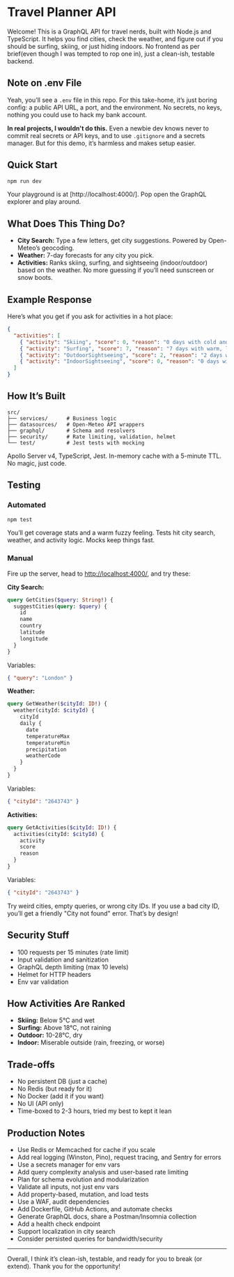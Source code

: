 # Travel Planner API

Welcome! This is a GraphQL API for travel nerds, built with Node.js and TypeScript. It helps you find cities, check the weather, and figure out if you should be surfing, skiing, or just hiding indoors. No frontend as per brief(even though I was tempted to rop one in), just a clean-ish, testable backend.

## Note on .env File

Yeah, you’ll see a `.env` file in this repo. For this take-home, it’s just boring config: a public API URL, a port, and the environment. No secrets, no keys, nothing you could use to hack my bank account.

**In real projects, I wouldn't  do this.** Even a newbie dev knows never to commit real secrets or API keys, and to use `.gitignore` and a secrets manager. But for this demo, it’s harmless and makes setup easier.

## Quick Start

```bash
npm run dev
```

Your playground is at [http://localhost:4000/]. Pop open the GraphQL explorer and play around.

## What Does This Thing Do?

- **City Search:** Type a few letters, get city suggestions. Powered by Open-Meteo’s geocoding.
- **Weather:** 7-day forecasts for any city you pick.
- **Activities:** Ranks skiing, surfing, and sightseeing (indoor/outdoor) based on the weather. No more guessing if you’ll need sunscreen or snow boots.

## Example Response

Here’s what you get if you ask for activities in a hot place:

```json
{
  "activities": [
    { "activity": "Skiing", "score": 0, "reason": "0 days with cold and precipitation" },
    { "activity": "Surfing", "score": 7, "reason": "7 days with warm, low-rain weather" },
    { "activity": "OutdoorSightseeing", "score": 2, "reason": "2 days with mild, dry weather" },
    { "activity": "IndoorSightseeing", "score": 0, "reason": "0 days with poor outdoor conditions" }
  ]
}
```

## How It’s Built

```
src/
├── services/      # Business logic
├── datasources/   # Open-Meteo API wrappers
├── graphql/       # Schema and resolvers
├── security/      # Rate limiting, validation, helmet
└── test/          # Jest tests with mocking
```

Apollo Server v4, TypeScript, Jest. In-memory cache with a 5-minute TTL. No magic, just code.

## Testing

### Automated

```bash
npm test
```

You’ll get coverage stats and a warm fuzzy feeling. Tests hit city search, weather, and activity logic. Mocks keep things fast.

### Manual

Fire up the server, head to [http://localhost:4000/](http://localhost:4000/), and try these:

**City Search:**
```graphql
query GetCities($query: String!) {
  suggestCities(query: $query) {
    id
    name
    country
    latitude
    longitude
  }
}
```
Variables:
```json
{ "query": "London" }
```

**Weather:**
```graphql
query GetWeather($cityId: ID!) {
  weather(cityId: $cityId) {
    cityId
    daily {
      date
      temperatureMax
      temperatureMin
      precipitation
      weatherCode
    }
  }
}
```
Variables:
```json
{ "cityId": "2643743" }
```

**Activities:**
```graphql
query GetActivities($cityId: ID!) {
  activities(cityId: $cityId) {
    activity
    score
    reason
  }
}
```
Variables:
```json
{ "cityId": "2643743" }
```

Try weird cities, empty queries, or wrong city IDs. If you use a bad city ID, you’ll get a friendly "City not found" error. That’s by design!

## Security Stuff

- 100 requests per 15 minutes (rate limit)
- Input validation and sanitization
- GraphQL depth limiting (max 10 levels)
- Helmet for HTTP headers
- Env var validation

## How Activities Are Ranked

- **Skiing:** Below 5°C and wet
- **Surfing:** Above 18°C, not raining
- **Outdoor:** 10-28°C, dry
- **Indoor:** Miserable outside (rain, freezing, or worse)

## Trade-offs

- No persistent DB (just a cache)
- No Redis (but ready for it)
- No Docker (add it if you want)
- No UI (API only)
- Time-boxed to 2-3 hours, tried my best to kept it lean

## Production Notes

- Use Redis or Memcached for cache if you scale
- Add real logging (Winston, Pino), request tracing, and Sentry for errors
- Use a secrets manager for env vars
- Add query complexity analysis and user-based rate limiting
- Plan for schema evolution and modularization
- Validate all inputs, not just env vars
- Add property-based, mutation, and load tests
- Use a WAF, audit dependencies
- Add Dockerfile, GitHub Actions, and automate checks
- Generate GraphQL docs, share a Postman/Insomnia collection
- Add a health check endpoint
- Support localization in city search
- Consider persisted queries for bandwidth/security

---

Overall, I think it’s clean-ish, testable, and ready for you to break (or extend). Thank you for the opportunity!